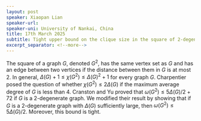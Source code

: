 ```yaml
---
layout: post
speaker: Xiaopan Lian
speaker-url:
speaker-uni: University of Nankai, China
title: 17th March 2025
subtitle: Tight upper bound on the clique size in the square of 2-degenerate graphs
excerpt_separator: <!--more-->
---
```

The square of a graph $G$, denoted $G^2$, has the same vertex set as $G$ and has an edge between two vertices if the distance between them in $G$ is at most $2$. In general, $\Delta(G) + 1 \leq \chi(G^2) ≤ \Delta(G)^2+1$ for every graph $G$. Charpentier posed the question of whether $\chi(G^2) ≤ 2\Delta(G)$ if the maximum average degree of $G$ is less than $4$. Cranston and Yu proved that $\omega(G^2) ≤5\Delta(G)/2+72$ if $G$ is a $2$-degenerate graph. We modified their result by showing that if $G$ is a $2$-degenerate graph with $\Delta(G)$ sufficiently large, then $\omega(G^2) \leq5\Delta(G)/2$. Moreover, this bound is tight. 

<!--more-->
